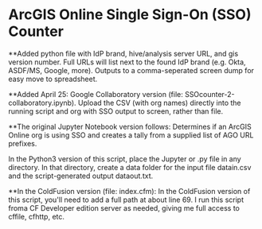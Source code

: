 # ArcGIS Online Single Sign-On (SSO) Counter

**Added python file with IdP brand, hive/analysis server URL, and gis version number.  Full URLs will list next to the found IdP brand (e.g. Okta, ASDF/MS, Google, more). Outputs to a comma-seperated screen dump for easy move to spreadsheet.


**Added April 25: Google Collaboratory version (file: SSOcounter-2-collaboratory.ipynb). Upload the CSV (with org names) directly into the running script and org with SSO output to screen, rather than file.


**The original Jupyter Notebook version follows:
Determines if an ArcGIS Online org is using SSO and creates a tally from a supplied list of AGO URL prefixes. 

In the Python3 version of this script, place the Jupyter or .py file in any directory. In that directory, create a data folder for the input file datain.csv and the script-generated output dataout.txt.


**In the ColdFusion version (file: index.cfm):
In the ColdFusion version of this script, you'll need to add a full path at about line 69. I run this script froma CF Developer edition server as needed, giving me full access to cffile, cfhttp, etc.


